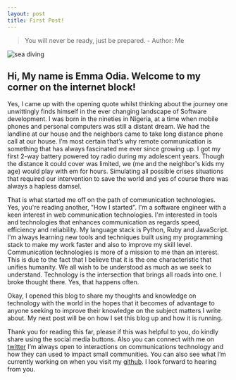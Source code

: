 ```yaml
---
layout: post
title: First Post!
---
```


> You will never be ready, just be prepared. - Author: Me 

![sea diving](https://unsplash.com/search/photos/sky-diving?photo=Rc9mLOR7KaI)

## Hi, My name is Emma Odia. Welcome to my corner on the internet block!

Yes, I came up with the opening quote whilst thinking about the journey one unwittingly finds himself in the ever changing landscape of Software development. I was born in the nineties in Nigeria, at a time when mobile phones and personal computers was still a distant dream. We had the landline at our house and the neighbors came to take long distance phone call at our house. I’m most certain that’s why remote communication is something that has always fascinated me ever since growing up. I got my first 2-way battery powered toy radio during my adolescent years. Though the distance it could cover was limited, we (me and the neighbor's kids my age) would play with em for hours. Simulating all possible crises situations that required our intervention to save the world and yes of course there was always a hapless damsel.

That is what started me off on the path of communication technologies. Yes, you're reading another, "How I started". I'm a software engineer with a keen interest in web communication technologies. I'm interested in tools and technologies that enhances communication as regards speed, efficiency and reliability. My language stack is Python, Ruby and JavaScript. I'm always learning new tools and techniques built using my programming stack to make my work faster and also to improve my skill level. Communication technologies is more of a mission to me than an interest. This is due to the fact that I believe that it is the one characteristic that unifies humanity. We all wish to be understood as much as we seek to understand. Technology is the intersection that brings all roads into one. I broke thought there. Yes, that happens often.

Okay, I opened this blog to share my thoughts and knowledge on technology with the world in the hopes that it becomes of advantage to anyone seeking to improve their knowledge on the subject matters I write about. My next post will be on how I set this blog up and how it is running. 

Thank you for reading this far, please if this was helpful to you, do kindly share using the social media buttons. Also you can connect with me on [twitter](https://twitter.com/emma_odia) I’m always open to interactions on communications technology and how they can used to impact small communities. You can also see what I’m currently working on when you visit my [github](https://github.com/emmaodia). I look forward to hearing from you.
